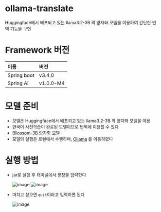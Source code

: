# ollama-translate
Huggingface에서 배포되고 있는 llama3.2-3B 의 양자화 모델을 이용하여 간단한 번역 기능을 구현

# Framework 버전

| 이름 | 버전 |
| :---------- | :------- |
| Spring boot | v3.4.0 |
| Spring AI   | v1.0.0-M4  |

# 모델 준비
- 모델은 Huggingface에서 배포되고 있는 llama3.2-3B 의 양자화 모델을 이용
- 한국어 사전학습이 완료된 모델이므로 번역에 이용할 수 있다
- [Bllossom-3B 양자화 모델](https://huggingface.co/Bllossom/llama-3.2-Korean-Bllossom-3B-gguf-Q4_K_M)
- 모델의 실행은 로컬에서 수행하며, [Ollama](https://ollama.com/) 를 이용하였다 

# 실행 방법
- jar로 실행 후 터미널에서 문장을 입력한다
  
  ![image](https://github.com/user-attachments/assets/e8d43930-ebce-4394-8622-2cd2df809a1a)
  ![image](https://github.com/user-attachments/assets/fb93da65-4076-49e7-bba1-cb0abae25d05)

 - 마치고 싶으면 `quit`이라고 입력하면 된다
   
   ![image](https://github.com/user-attachments/assets/ed8abb0f-0e05-45e2-a391-64284a8e9c94)
  
